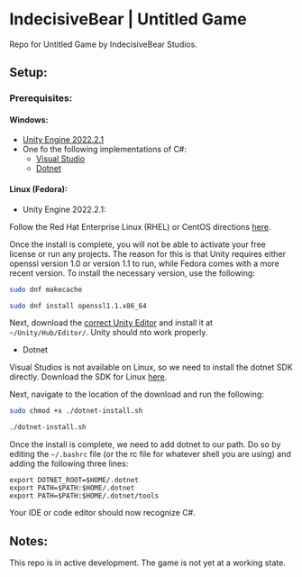 # IndecisiveBear | Untitled Game
Repo for Untitled Game by IndecisiveBear Studios.

## Setup:
### Prerequisites:

#### Windows:
* [Unity Engine 2022.2.1](https://unity.com/releases/editor/whats-new/2022.2.1#release-notes)
* One fo the following implementations of C#:
  * [Visual Studio](https://visualstudio.microsoft.com/downloads/)
  * [Dotnet](https://www.microsoft.com/en-us/download/details.aspx?id=7029)


#### Linux (Fedora):

* Unity Engine 2022.2.1:

Follow the Red Hat Enterprise Linux (RHEL) or CentOS directions [here](https://docs.unity3d.com/hub/manual/InstallHub.html#install-hub-linux).

Once the install is complete, you will not be able to activate your free license or run any projects. The reason for this is that Unity requires either openssl version 1.0 or version 1.1 to run, while Fedora comes with a more recent version. To install the necessary version, use the following:
```bash
sudo dnf makecache
```
```bash
sudo dnf install openssl1.1.x86_64
```
Next, download the [correct Unity Editor](https://unity.com/releases/editor/whats-new/2022.2.1#release-notes) and install it at `~/Unity/Hub/Editor/`. Unity should nto work properly.

* Dotnet

Visual Studios is not available on Linux, so we need to install the dotnet SDK directly. Download the SDK for Linux [here](https://dotnet.microsoft.com/en-us/download/dotnet/sdk-for-vs-code?utm_source=vs-code&amp;utm_medium=referral&amp;utm_campaign=sdk-install).

Next, navigate to the location of the download and run the following:
```bash
sudo chmod +x ./dotnet-install.sh
```
```bash
./dotnet-install.sh
```
Once the install is complete, we need to add dotnet to our path. Do so by editing the `~/.bashrc` file (or the rc file for whatever shell you are using) and adding the following three lines:
```vim
export DOTNET_ROOT=$HOME/.dotnet
export PATH=$PATH:$HOME/.dotnet
export PATH=$PATH:$HOME/.dotnet/tools
```
Your IDE or code editor should now recognize C#.

## Notes:
This repo is in active development. The game is not yet at a working state.

